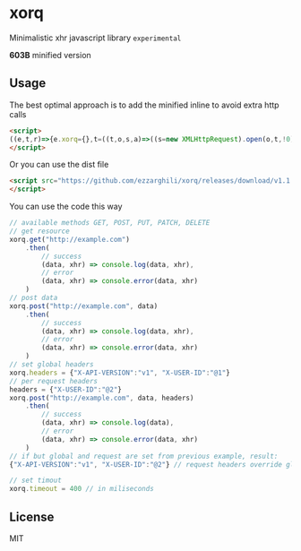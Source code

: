 # xorq

Minimalistic xhr javascript library `experimental`

**603B** minified version

## Usage

The best optimal approach is to add the minified inline to avoid extra http calls

```html
<script>
((e,t,r)=>{e.xorq={},t=((t,o,s,a)=>((s=new XMLHttpRequest).open(o,t,!0),(r=e.xorq.timeout)&&(s.timeout=r),s.onreadystatechange=s.then=((e,t,r,o,n)=>{if(e&&e instanceof Function&&(a=[,e,t]),a&&4==s.readyState){if(r=a[0|s.status/200]){n=s.responseText;try{o=JSON.parse(n)}catch(e){o=n}return void r(o,s)}a[2]&&a[2]({error:"net/timout... error"},s)}}),s)),methods=["GET","POST","PUT","PATCH","DELETE"],methods.map(r=>{e.xorq[r.toLowerCase()]=((o,s,a={},n=e.xorq.headers)=>(xhr=t(o,r),n||(n={}),a=Object.assign({},n,a),Object.keys(a).forEach(e=>{xhr.setRequestHeader(e,a[e])}),xhr.send(s),xhr))})})(window);
</script>
```

Or you can use the dist file

```html
<script src="https://github.com/ezzarghili/xorq/releases/download/v1.1.0/xorq.min.js">
</script>
```

You can use the code this way

```javascript
// available methods GET, POST, PUT, PATCH, DELETE
// get resource
xorq.get("http://example.com")
    .then(
        // success
        (data, xhr) => console.log(data, xhr),
        // error
        (data, xhr) => console.error(data, xhr)
    )
// post data
xorq.post("http://example.com", data)
    .then(
        // success
        (data, xhr) => console.log(data, xhr),
        // error
        (data, xhr) => console.error(data, xhr)
    )
// set global headers
xorq.headers = {"X-API-VERSION":"v1", "X-USER-ID":"@1"}
// per request headers
headers = {"X-USER-ID":"@2"}
xorq.post("http://example.com", data, headers)
    .then(
        // success
        (data, xhr) => console.log(data),
        // error
        (data, xhr) => console.error(data, xhr)
    )
// if but global and request are set from previous example, result:
{"X-API-VERSION":"v1", "X-USER-ID":"@2"} // request headers override global ones

// set timout
xorq.timeout = 400 // in miliseconds
```

## License

MIT
